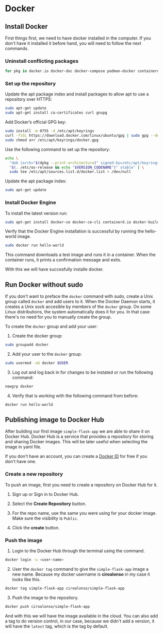 # Docker 


## Install Docker

First things first, we need to have docker installed in the computer. If you don't have it installed it before hand, you will need to follow the next commands.  

### Uninstall conflicting packages

```bash
for pkg in docker.io docker-doc docker-compose podman-docker containerd runc; do sudo apt-get remove $pkg; done
```


### Set up the repository
Update the apt package index and install packages to allow apt to use a repository over HTTPS:  
```bash
sudo apt-get update
sudo apt-get install ca-certificates curl gnupg
```

Add Docker’s official GPG key:  
```bash
sudo install -m 0755 -d /etc/apt/keyrings
curl -fsSL https://download.docker.com/linux/ubuntu/gpg | sudo gpg --dearmor -o /etc/apt/keyrings/docker.gpg
sudo chmod a+r /etc/apt/keyrings/docker.gpg
```

Use the following command to set up the repository:
```bash
echo \
  "deb [arch="$(dpkg --print-architecture)" signed-by=/etc/apt/keyrings/docker.gpg] https://download.docker.com/linux/ubuntu \
  "$(. /etc/os-release && echo "$VERSION_CODENAME")" stable" | \
  sudo tee /etc/apt/sources.list.d/docker.list > /dev/null
```

Update the apt package index:
```bash
sudo apt-get update
```


### Install Docker Engine

To install the latest version run:  
```bash
sudo apt-get install docker-ce docker-ce-cli containerd.io docker-buildx-plugin docker-compose-plugin
```

Verify that the Docker Engine installation is successful by running the hello-world image.

```bash
sudo docker run hello-world
```

This command downloads a test image and runs it in a container. When the container runs, it prints a confirmation message and exits.

With this we will have succesfully installe docker.

## Run Docker without sudo
If you don't want to preface the `docker` command with sudo, create a Unix group called `docker` and add users to it. When the Docker Daemon starts, it creates a Unix sock accesible by members of the `docker` group. On some Linux distributions, the system automatically does it for you. In that case there's no need for you to manually create the group.

To create the `docker` group and add your user:
1. Create the docker group:
```bash
sudo groupadd docker
```

2. Add your user to the `docker` group:
```bash
sudo usermod -aG docker $USER
```

3. Log out and log back in for changes to be instated or run the following command:
```bash
newgrp docker
```

4. Verify that is working with the following command from before:
```bash
docker run hello-world
```

## Publishing image to Docker Hub
After building our first image `simple-flask-app` we are able to share it on Docker Hub. Docker Hub is a
service that provides a repository for storing and sharing Docker images. This will be later useful
when selecting the image in yaml file.

If you don't have an account, you can create a [Docker ID](https://hub.docker.com/signup) for free if you 
don't have one.

### Create a new repository
To push an image, first you need to create a repository on Docker Hub for it.

1. Sign up or Sign in to Docker Hub.

2. Select the **Create Repository** button. 

3. For the repo name, use the same you were using for your docker image. Make sure the visibility is `Public`.

4. Click the **create** button.


### Push the image

1. Login to the Docker Hub through the terminal using the command.
```bash
docker login -u <user-name>
```

2. User the `docker tag` command to give the `simple-flask-app` image a new name. Because my docker username is **ciroalonso** in my case it looks like this.

```bash
docker tag simple-flask-app ciroalonso/simple-flask-app
```

3. Push the image to the repository.

```bash
docker push ciroalonso/simple-flask-app
```

And with this we will have the image available in the cloud.
You can also add a tag to do version control, in our case, because we didn't add a version, it will have the `latest` tag, which is the tag by default.